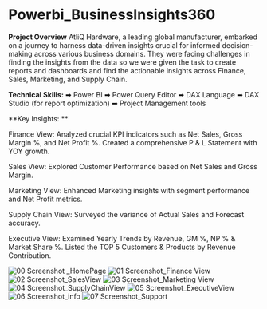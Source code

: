 # Powerbi_BusinessInsights360

**Project Overview**
AtliQ Hardware, a leading global manufacturer, embarked on a journey to harness data-driven insights crucial for informed decision-making across various business domains. They were facing challenges in finding the insights from the data so we were given the task to create reports and dashboards and find the actionable insights across Finance, Sales, Marketing, and Supply Chain.

**Technical Skills:**
➡ Power BI
➡ Power Query Editor
➡ DAX Language
➡ DAX Studio (for report optimization)
➡ Project Management tools

**Key Insights: **

Finance View: Analyzed crucial KPI indicators such as Net Sales, Gross Margin %, and Net Profit %. Created a comprehensive P & L Statement with YOY growth.

Sales View: Explored Customer Performance based on Net Sales and Gross Margin.

Marketing View: Enhanced Marketing insights with segment performance and Net Profit metrics.

Supply Chain View: Surveyed the variance of Actual Sales and Forecast accuracy.

Executive View: Examined Yearly Trends by Revenue, GM %, NP % & Market Share %. Listed the TOP 5 Customers & Products by Revenue Contribution.

![00 Screenshot _HomePage](https://github.com/kalyanisbadwaik/Powerbi_BusinessInsights360/assets/162587678/32b3824c-5424-4ba9-b2d9-9c4cd9f77465)
![01 Screenshot_Finance View](https://github.com/kalyanisbadwaik/Powerbi_BusinessInsights360/assets/162587678/a604c951-3117-4c94-aef6-c2e90a4bd970)
![02 Screenshot_SalesView](https://github.com/kalyanisbadwaik/Powerbi_BusinessInsights360/assets/162587678/2848326b-bd6c-45a9-95d6-095b4c617339)
![03 Screenshot_Marketing View](https://github.com/kalyanisbadwaik/Powerbi_BusinessInsights360/assets/162587678/9653f57c-da5f-4ff2-abc3-14a74ff36596)
![04 Screenshot_SupplyChainView](https://github.com/kalyanisbadwaik/Powerbi_BusinessInsights360/assets/162587678/e536ea1f-cc95-47d4-9844-75f86c75b527)
![05 Screenshot_ExecutiveView](https://github.com/kalyanisbadwaik/Powerbi_BusinessInsights360/assets/162587678/f77d89f3-f8d6-4666-ac89-0d8246e342f8)
![06 Screenshot_info](https://github.com/kalyanisbadwaik/Powerbi_BusinessInsights360/assets/162587678/c11ede30-eb7c-4a12-abc4-e99b3ad93e3c)
![07 Screenshot_Support](https://github.com/kalyanisbadwaik/Powerbi_BusinessInsights360/assets/162587678/5c2b404e-a72a-4aa3-9d94-bfbe1ac9bfd5)
